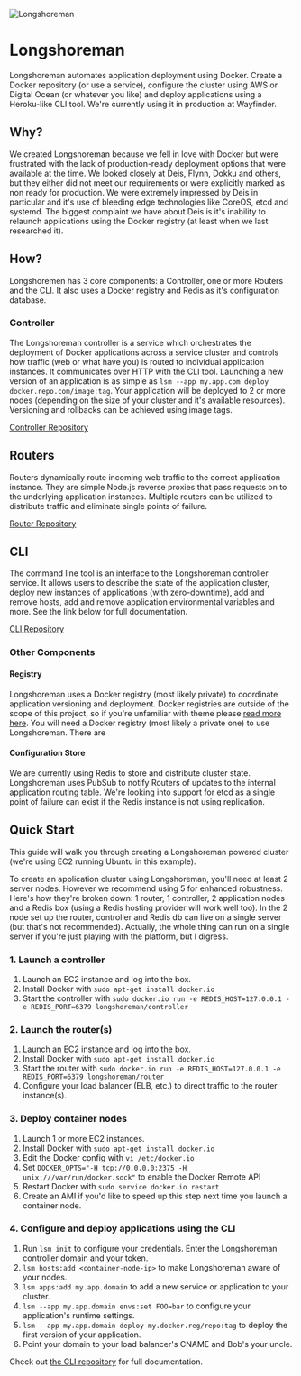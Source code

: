 ![Longshoreman](http://i.imgur.com/uMtwm4v.png)

# Longshoreman

Longshoreman automates application deployment using Docker. Create a Docker repository (or use a service), configure the cluster using AWS or Digital Ocean (or whatever you like) and deploy applications using a Heroku-like CLI tool. We're currently using it in production at Wayfinder.

## Why?

We created Longshoreman because we fell in love with Docker but were frustrated with the lack of production-ready deployment options that were available at the time. We looked closely at Deis, Flynn, Dokku and others, but they either did not meet our requirements or were explicitly marked as non ready for production. We were extremely impressed by Deis in particular and it's use of bleeding edge technologies like CoreOS, etcd and systemd. The biggest complaint we have about Deis is it's inability to relaunch applications using the Docker registry (at least when we last researched it).

## How?

Longshoremen has 3 core components: a Controller, one or more Routers and the CLI. It also uses a Docker registry and Redis as it's configuration database.

### Controller

The Longshoreman controller is a service which orchestrates the deployment of Docker applications across a service cluster and controls how traffic (web or what have you) is routed to individual application instances. It communicates over HTTP with the CLI tool. Launching a new version of an application is as simple as `lsm --app my.app.com deploy docker.repo.com/image:tag`. Your application will be deployed to 2 or more nodes (depending on the size of your cluster and it's available resources). Versioning and rollbacks can be achieved using image tags.

[Controller Repository](https://github.com/longshoreman/controller)

## Routers

Routers dynamically route incoming web traffic to the correct application instance. They are simple Node.js reverse proxies that pass requests on to the underlying application instances. Multiple routers can be utilized to distribute traffic and eliminate single points of failure.

[Router Repository](https://github.com/longshoreman/router)

## CLI

The command line tool is an interface to the Longshoreman controller service. It allows users to describe the state of the application cluster, deploy new instances of applications (with zero-downtime), add and remove hosts, add and remove application environmental variables and more. See the link below for full documentation.

[CLI Repository](https://github.com/longshoreman/cli)

### Other Components

#### Registry

Longshoreman uses a Docker registry (most likely private) to coordinate application versioning and deployment. Docker registries are outside of the scope of this project, so if you're unfamiliar with theme please [read more here](https://github.com/dotcloud/docker-registry). You will need a Docker registry (most likely a private one) to use Longshoreman. There are 

#### Configuration Store

We are currently using Redis to store and distribute cluster state. Longshoreman uses PubSub to notify Routers of updates to the internal application routing table. We're looking into support for etcd as a single point of failure can exist if the Redis instance is not using replication.

## Quick Start

This guide will walk you through creating a Longshoreman powered cluster (we're using EC2 running Ubuntu in this example).

To create an application cluster using Longshoreman, you'll need at least 2 server nodes. However we recommend using 5 for enhanced robustness. Here's how they're broken down: 1 router, 1 controller, 2 application nodes and a Redis box (using a Redis hosting provider will work well too). In the 2 node set up the router, controller and Redis db can live on a single server (but that's not recommended). Actually, the whole thing can run on a single server if you're just playing with the platform, but I digress. 

### 1. Launch a controller

1. Launch an EC2 instance and log into the box.
2. Install Docker with `sudo apt-get install docker.io`
3. Start the controller with `sudo docker.io run -e REDIS_HOST=127.0.0.1 -e REDIS_PORT=6379 longshoreman/controller`

### 2. Launch the router(s)

1. Launch an EC2 instance and log into the box.
1. Install Docker with `sudo apt-get install docker.io`
1. Start the router with `sudo docker.io run -e REDIS_HOST=127.0.0.1 -e REDIS_PORT=6379 longshoreman/router`
1. Configure your load balancer (ELB, etc.) to direct traffic to the router instance(s).

### 3. Deploy container nodes

1. Launch 1 or more EC2 instances.
1. Install Docker with `sudo apt-get install docker.io`
1. Edit the Docker config with `vi /etc/docker.io`
1. Set `DOCKER_OPTS="-H tcp://0.0.0.0:2375 -H unix:///var/run/docker.sock"` to enable the Docker Remote API
1. Restart Docker with `sudo service docker.io restart`
1. Create an AMI if you'd like to speed up this step next time you launch a container node.

### 4. Configure and deploy applications using the CLI

1. Run `lsm init` to configure your credentials. Enter the Longshoreman controller domain and your token.
1. `lsm hosts:add <container-node-ip>` to make Longshoreman aware of your nodes.
1. `lsm apps:add my.app.domain` to add a new service or application to your cluster.
1. `lsm --app my.app.domain envs:set FOO=bar` to configure your application's runtime settings.
1. `lsm --app my.app.domain deploy my.docker.reg/repo:tag` to deploy the first version of your application.
1. Point your domain to your load balancer's CNAME and Bob's your uncle.

Check out [the CLI repository](https://github.com/longshoreman/cli) for full documentation.



